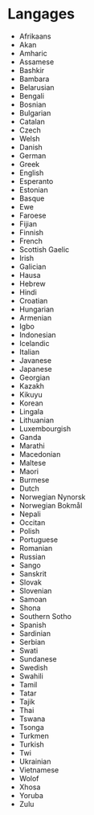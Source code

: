 # Langages

- Afrikaans
- Akan
- Amharic
- Assamese
- Bashkir
- Bambara
- Belarusian
- Bengali
- Bosnian
- Bulgarian
- Catalan
- Czech
- Welsh
- Danish
- German
- Greek
- English
- Esperanto
- Estonian
- Basque
- Ewe
- Faroese
- Fijian
- Finnish
- French
- Scottish Gaelic
- Irish
- Galician
- Hausa
- Hebrew
- Hindi
- Croatian
- Hungarian
- Armenian
- Igbo
- Indonesian
- Icelandic
- Italian
- Javanese
- Japanese
- Georgian
- Kazakh
- Kikuyu
- Korean
- Lingala
- Lithuanian
- Luxembourgish
- Ganda
- Marathi
- Macedonian
- Maltese
- Maori
- Burmese
- Dutch
- Norwegian Nynorsk
- Norwegian Bokmål
- Nepali
- Occitan
- Polish
- Portuguese
- Romanian
- Russian
- Sango
- Sanskrit
- Slovak
- Slovenian
- Samoan
- Shona
- Southern Sotho
- Spanish
- Sardinian
- Serbian
- Swati
- Sundanese
- Swedish
- Swahili
- Tamil
- Tatar
- Tajik
- Thai
- Tswana
- Tsonga
- Turkmen
- Turkish
- Twi
- Ukrainian
- Vietnamese
- Wolof
- Xhosa
- Yoruba
- Zulu